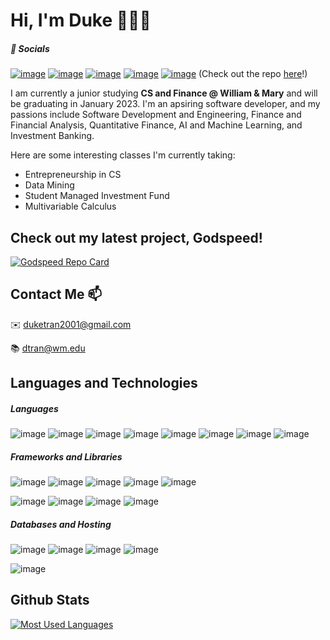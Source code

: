 <!---
dtran421/dtran421 is a ✨ special ✨ repository because its `README.md` (this file) appears on your GitHub profile.
You can click the Preview link to take a look at your changes.
--->

# Hi, I'm Duke 🙋🏻‍♂️


##### 📱 Socials
[![image](https://img.shields.io/badge/LinkedIn-0077B5?style=for-the-badge&logo=linkedin&logoColor=white)](https://www.linkedin.com/in/duketran/)
[![image](https://img.shields.io/badge/Twitter-1DA1F2?style=for-the-badge&logo=twitter&logoColor=white)](https://twitter.com/dtran421)
[![image](https://img.shields.io/badge/Facebook-1877F2?style=for-the-badge&logo=facebook&logoColor=white)](http://facebook.com/dtran421)
[![image](https://img.shields.io/badge/Spotify-1ED760?&style=for-the-badge&logo=spotify&logoColor=white)](https://open.spotify.com/user/1234691666)
[![image](https://img.shields.io/badge/website-000000?style=for-the-badge&logo=About.me&logoColor=white)](https://dtran.vercel.app) (Check out the repo [here](https://github.com/dtran421/portfolio)!)


I am currently a junior studying **CS and Finance @ William & Mary** and will be graduating in January 2023. I'm an apsiring software developer, and my passions include Software Development and Engineering, Finance and Financial Analysis, Quantitative Finance, AI and Machine Learning, and Investment Banking.

Here are some interesting classes I'm currently taking:

- Entrepreneurship in CS
- Data Mining
- Student Managed Investment Fund
- Multivariable Calculus


## Check out my latest project, Godspeed!

[![Godspeed Repo Card](https://github-readme-stats.vercel.app/api/pin/?username=dtran421&repo=project-godspeed&theme=midnight-purple)](https://github.com/dtran421/project-godspeed)


## Contact Me 📫

✉️ [duketran2001@gmail.com](duketran2001@gmail.com)

📚 [dtran@wm.edu](dtran@wm.edu)


## Languages and Technologies

##### Languages

![image](https://img.shields.io/badge/Java-ED8B00?style=for-the-badge&logo=java&logoColor=white)
![image](https://img.shields.io/badge/Python-FFD43B?style=for-the-badge&logo=python&logoColor=blue)
![image](https://img.shields.io/badge/JavaScript-323330?style=for-the-badge&logo=javascript&logoColor=F7DF1E)
![image](https://img.shields.io/badge/TypeScript-007ACC?style=for-the-badge&logo=typescript&logoColor=white)
![image](https://img.shields.io/badge/HTML5-E34F26?style=for-the-badge&logo=html5&logoColor=white)
![image](https://img.shields.io/badge/C-00599C?style=for-the-badge&logo=c&logoColor=white)
![image](https://img.shields.io/badge/C%2B%2B-00599C?style=for-the-badge&logo=c%2B%2B&logoColor=white)
![image](https://img.shields.io/badge/LaTeX-47A141?style=for-the-badge&logo=LaTeX&logoColor=white)


##### Frameworks and Libraries

![image](https://img.shields.io/badge/React-20232A?style=for-the-badge&logo=react&logoColor=61DAFB)
![image](https://img.shields.io/badge/next.js-000000?style=for-the-badge&logo=nextdotjs&logoColor=white)
![image](https://img.shields.io/badge/Tailwind_CSS-38B2AC?style=for-the-badge&logo=tailwind-css&logoColor=white)
![image](https://img.shields.io/badge/jQuery-0769AD?style=for-the-badge&logo=jquery&logoColor=white)
![image](https://img.shields.io/badge/Express.js-000000?style=for-the-badge&logo=express&logoColor=white)

![image](https://img.shields.io/badge/Numpy-777BB4?style=for-the-badge&logo=numpy&logoColor=white)
![image](https://img.shields.io/badge/Pandas-2C2D72?style=for-the-badge&logo=pandas&logoColor=white)
![image](https://img.shields.io/badge/PyTorch-EE4C2C?style=for-the-badge&logo=PyTorch&logoColor=white)
![image](https://img.shields.io/badge/scikit_learn-F7931E?style=for-the-badge&logo=scikit-learn&logoColor=white)


##### Databases and Hosting

![image](https://img.shields.io/badge/MySQL-005C84?style=for-the-badge&logo=mysql&logoColor=white)
![image](https://img.shields.io/badge/PostgreSQL-316192?style=for-the-badge&logo=postgresql&logoColor=white)
![image](https://img.shields.io/badge/MongoDB-4EA94B?style=for-the-badge&logo=mongodb&logoColor=white)
![image](https://img.shields.io/badge/firebase-ffca28?style=for-the-badge&logo=firebase&logoColor=black)

![image](https://img.shields.io/badge/Vercel-000000?style=for-the-badge&logo=vercel&logoColor=white)


## Github Stats

[![Most Used Languages](https://github-readme-stats.vercel.app/api/top-langs/?username=dtran421&layout=compact&theme=github_dark)](https://github.com/anuraghazra/github-readme-stats)
